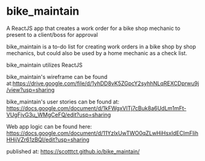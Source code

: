 # bike_maintain
A ReactJS app that creates a work order for a bike shop mechanic to present to a client/boss for approval

bike_maintain is a to-do list for creating work orders in a bike shop by shop mechanics, but could also be used by
a home mechanic as a check list.

bike_maintain utilizes ReactJS 

bike_maintain's wireframe can be found at:https://drive.google.com/file/d/1yhDD8vK5ZGpcY2syhhNLqREXCDprwu9j/view?usp=sharing

bike_maintain's user stories can be found at:  https://docs.google.com/document/d/1kFWgxVITj7cBuk8a6UdLm1mFt-VUgFjvG3u_WMgCeFQ/edit?usp=sharing

Web app logic can be found here:  https://docs.google.com/document/d/11YzlxUwTWO0qZLwHiHsxIdEClmFlihHHijVZr61zBQI/edit?usp=sharing

published at:  https://scotttct.github.io/bike_maintain/